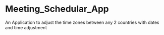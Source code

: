 # Meeting_Schedular_App
An Application to adjust the time zones between any 2 countries with dates and time adjustment
